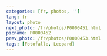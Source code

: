 ```yaml
---
categories: [fr, photos, '']
lang: fr
layout: photo
next_photo: /fr/photos/P0000451.html
picname: P0000452
prev_photo: /fr/photos/P0000453.html
tags: [Fotofalle, Leopard]
---
```

